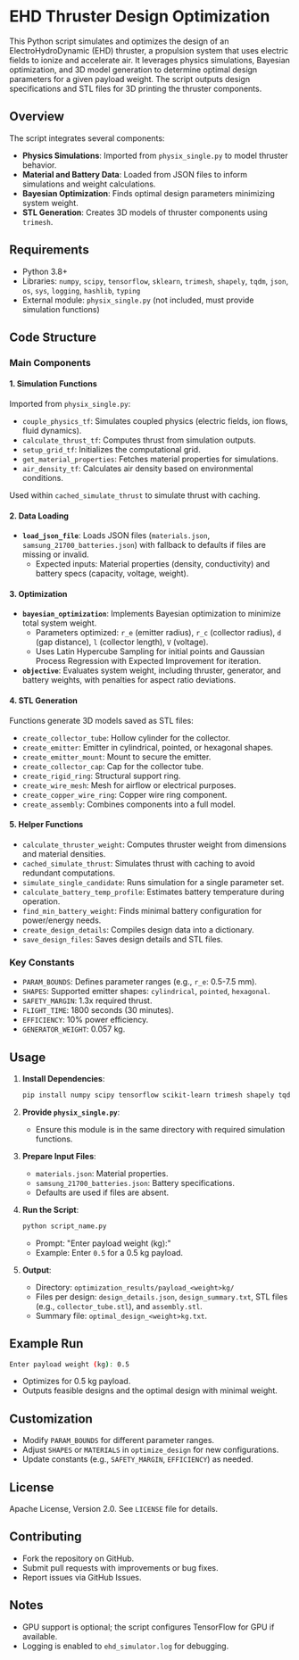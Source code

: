 # EHD Thruster Design Optimization

This Python script simulates and optimizes the design of an ElectroHydroDynamic (EHD) thruster, a propulsion system that uses electric fields to ionize and accelerate air. It leverages physics simulations, Bayesian optimization, and 3D model generation to determine optimal design parameters for a given payload weight. The script outputs design specifications and STL files for 3D printing the thruster components.

## Overview

The script integrates several components:
- **Physics Simulations**: Imported from `physix_single.py` to model thruster behavior.
- **Material and Battery Data**: Loaded from JSON files to inform simulations and weight calculations.
- **Bayesian Optimization**: Finds optimal design parameters minimizing system weight.
- **STL Generation**: Creates 3D models of thruster components using `trimesh`.

## Requirements

- Python 3.8+
- Libraries: `numpy`, `scipy`, `tensorflow`, `sklearn`, `trimesh`, `shapely`, `tqdm`, `json`, `os`, `sys`, `logging`, `hashlib`, `typing`
- External module: `physix_single.py` (not included, must provide simulation functions)

## Code Structure

### Main Components

#### 1. Simulation Functions
Imported from `physix_single.py`:
- `couple_physics_tf`: Simulates coupled physics (electric fields, ion flows, fluid dynamics).
- `calculate_thrust_tf`: Computes thrust from simulation outputs.
- `setup_grid_tf`: Initializes the computational grid.
- `get_material_properties`: Fetches material properties for simulations.
- `air_density_tf`: Calculates air density based on environmental conditions.

Used within `cached_simulate_thrust` to simulate thrust with caching.

#### 2. Data Loading
- **`load_json_file`**: Loads JSON files (`materials.json`, `samsung_21700_batteries.json`) with fallback to defaults if files are missing or invalid.
  - Expected inputs: Material properties (density, conductivity) and battery specs (capacity, voltage, weight).

#### 3. Optimization
- **`bayesian_optimization`**: Implements Bayesian optimization to minimize total system weight.
  - Parameters optimized: `r_e` (emitter radius), `r_c` (collector radius), `d` (gap distance), `l` (collector length), `V` (voltage).
  - Uses Latin Hypercube Sampling for initial points and Gaussian Process Regression with Expected Improvement for iteration.
- **`objective`**: Evaluates system weight, including thruster, generator, and battery weights, with penalties for aspect ratio deviations.

#### 4. STL Generation
Functions generate 3D models saved as STL files:
- `create_collector_tube`: Hollow cylinder for the collector.
- `create_emitter`: Emitter in cylindrical, pointed, or hexagonal shapes.
- `create_emitter_mount`: Mount to secure the emitter.
- `create_collector_cap`: Cap for the collector tube.
- `create_rigid_ring`: Structural support ring.
- `create_wire_mesh`: Mesh for airflow or electrical purposes.
- `create_copper_wire_ring`: Copper wire ring component.
- `create_assembly`: Combines components into a full model.

#### 5. Helper Functions
- `calculate_thruster_weight`: Computes thruster weight from dimensions and material densities.
- `cached_simulate_thrust`: Simulates thrust with caching to avoid redundant computations.
- `simulate_single_candidate`: Runs simulation for a single parameter set.
- `calculate_battery_temp_profile`: Estimates battery temperature during operation.
- `find_min_battery_weight`: Finds minimal battery configuration for power/energy needs.
- `create_design_details`: Compiles design data into a dictionary.
- `save_design_files`: Saves design details and STL files.

### Key Constants
- `PARAM_BOUNDS`: Defines parameter ranges (e.g., `r_e`: 0.5-7.5 mm).
- `SHAPES`: Supported emitter shapes: `cylindrical`, `pointed`, `hexagonal`.
- `SAFETY_MARGIN`: 1.3x required thrust.
- `FLIGHT_TIME`: 1800 seconds (30 minutes).
- `EFFICIENCY`: 10% power efficiency.
- `GENERATOR_WEIGHT`: 0.057 kg.

## Usage

1. **Install Dependencies**:
   ```bash
   pip install numpy scipy tensorflow scikit-learn trimesh shapely tqdm
   ```

2. **Provide `physix_single.py`**:
   - Ensure this module is in the same directory with required simulation functions.

3. **Prepare Input Files**:
   - `materials.json`: Material properties.
   - `samsung_21700_batteries.json`: Battery specifications.
   - Defaults are used if files are absent.

4. **Run the Script**:
   ```bash
   python script_name.py
   ```
   - Prompt: "Enter payload weight (kg):"
   - Example: Enter `0.5` for a 0.5 kg payload.

5. **Output**:
   - Directory: `optimization_results/payload_<weight>kg/`
   - Files per design: `design_details.json`, `design_summary.txt`, STL files (e.g., `collector_tube.stl`), and `assembly.stl`.
   - Summary file: `optimal_design_<weight>kg.txt`.

## Example Run
```bash
Enter payload weight (kg): 0.5
```
- Optimizes for 0.5 kg payload.
- Outputs feasible designs and the optimal design with minimal weight.

## Customization
- Modify `PARAM_BOUNDS` for different parameter ranges.
- Adjust `SHAPES` or `MATERIALS` in `optimize_design` for new configurations.
- Update constants (e.g., `SAFETY_MARGIN`, `EFFICIENCY`) as needed.

## License
Apache License, Version 2.0. See `LICENSE` file for details.

## Contributing
- Fork the repository on GitHub.
- Submit pull requests with improvements or bug fixes.
- Report issues via GitHub Issues.

## Notes
- GPU support is optional; the script configures TensorFlow for GPU if available.
- Logging is enabled to `ehd_simulator.log` for debugging.